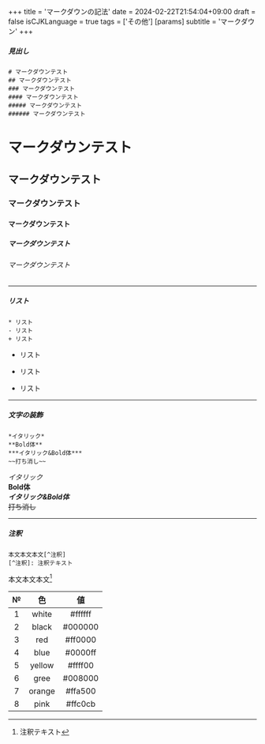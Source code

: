 +++
title = 'マークダウンの記法'
date = 2024-02-22T21:54:04+09:00
draft = false
isCJKLanguage = true
tags = ['その他']
[params]
    subtitle = 'マークダウン'
+++

##### 見出し
```
# マークダウンテスト
## マークダウンテスト
### マークダウンテスト
#### マークダウンテスト
##### マークダウンテスト
###### マークダウンテスト
```
# マークダウンテスト
## マークダウンテスト
### マークダウンテスト
#### マークダウンテスト
##### マークダウンテスト
###### マークダウンテスト

------------

##### リスト
```
* リスト
- リスト
+ リスト
```
* リスト
- リスト
+ リスト
------------
##### 文字の装飾
```
*イタリック*
**Bold体**
***イタリック&Bold体***
~~打ち消し~~
```
*イタリック*  
**Bold体**  
***イタリック&Bold体***  
~~打ち消し~~  

------------
##### 注釈
```
本文本文本文[^注釈]
[^注釈]: 注釈テキスト
```
本文本文本文[^注釈]
[^注釈]: 注釈テキスト

|№|色|値|
|:--:|:--:|:--:|
|1|white|#ffffff|
|2|black|#000000|
|3|red|#ff0000|
|4|blue|#0000ff|
|5|yellow|#ffff00|
|6|gree|#008000|
|7|orange|#ffa500|
|8|pink|#ffc0cb|